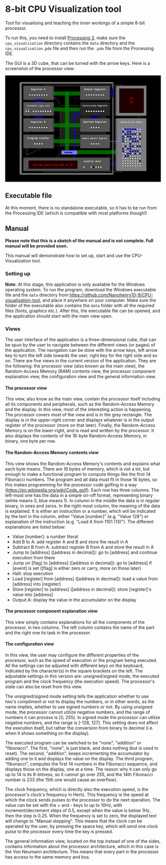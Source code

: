 # 8-bit CPU Visualization tool
Tool for visualising and teaching the inner workings of a simple 8-bit processor.

To run this, you need to install [Processing 3](http://processing.org), make sure the `cpu_visualisation` directory contains the `data` directory and the `cpu_visualisation.pde` file and then run the `.pde` file from the Processing IDE.

The GUI is a 3D cube, that can be turned with the arrow keys. Here is a screenshot of the processor view:

![screenshot of application](screenshot.png "Screenshot")

## Executable file
At this moment, there is no standalone executable, so it has to be run from the Processing IDE (which is compatible with most platforms though!)

## Manual
**Please note that this is a sketch of the manual and is not complete. Full manual will be provided soon.**

This manual will demonstrate how to set up, start and use the CPU-Visualization tool.

### Setting up

**Note:** At this stage, this application is only available for the Windows operating system.
To run the program, download the Windows executable file and the `data` directory from https://github.com/Nanohenry10-9/CPU-visualisation-tool, and place it anywhere on your computer. Make sure the folder of the executable also contains the `data` folder with all the required files (fonts, graphics etc.). After this, the executable file can be opened, and the application should start with the main view open.

### Views

The user interface of the application is a three-dimensional cube, that can be spun by the user to navigate between the different views (or pages) of the application. The navigation can be done with the arrow keys, left arrow key to turn the left side towards the user, right key for the right side and so on.
There are five views in the current version of the application. They are the following: the processor view (also known as the main view), the Random-Access Memory (RAM) contents view, the processor component explanation view, the configuration view and the general information view.

#### The processor view

This view, also know as the main view, contain the processor itself including all its components and peripherals, such as the Random-Access Memory and the display. In this view, most of the interesting action is happening. The processor covers most of the view and is in the grey rectangle. The display is in the upper-right corner and displays whatever is in the output register of the processor (more on that later). Finally, the Random-Access Memory is on the lower-right, and is read and written by the processor. It also displays the contents of the 16-byte Random-Access Memory, in binary, one byte per row.

#### The Random-Access Memory contents view

This view shows the Random-Access Memory's contents and explains what each byte means. There are 16 bytes of memory, which is not a lot, but enough to make a functional program to compute things like the first 14 Fibonacci numbers. The program and all data must fit in those 16 bytes, so this makes programming for the processor code golfing in a way (https://en.wikipedia.org/wiki/Code_golf). 
Each row has three columns. The left-most one has the data in a simple on-off format, representing binary (white means 0, blue means 1). In column in the middle the data is in regular binary, in ones and zeros. In the right-most column, the meaning of the data is explained. It is either an instruction or a number, which will be indicated by the text in the column, either "Value [number]" (e.g. "Value 128") or explanation of the instruction (e.g. "Load A from 1101 (13)"). The different explanations are listed below:

* Value [number]: a number literal
* Add B to A: add register A and B and store the result in A
* Subtract B from A: subtract register B from A and store the result in A
* Jump to [address] ([address in decimal]): go to [address] and continue execution from there
* Jump on [flag] to [address] ([address in decimal]): go to [address] if [event] is set ([flag] is either zero or carry, more on those later)
* Halt: stop execution
* Load [register] from [address] ([address in decimal]): load a value from [address] into [register]
* Store [register] to [address] ([address in decimal]): store [register]'s value into [address]
* Output A: display the value in the accumulator on the display

#### The processor component explanation view

This view simply contains explanations for all the components of the processor, in two columns. The left column contains the name of the part and the right one its task in the processor.

#### The configuration view

In this view, the user may configure the different properties of the processor, such as the speed of execution or the program being executed. All the settings can be adjusted with different keys on the keyboard, indicated by the character(s) in the square brackets on the left. The adjustable settings in this version are: unsigned/signed mode, the executed program and the clock frequency (the execution speed). The processor's state can also be reset from this view.

The unsigned/signed mode setting tells the application whether to use two's compliment or not to display the numbers, or in other words, as the name implies, whether to use signed numbers or not. By using unsigned mode, the processor cannot utilize negative numbers, and the range of numbers it can process is [0, 255]. In signed mode the processor can utilize negative numbers, and the range is [-128, 127]. This setting does not affect the execution itself, but rather the conversion from binary to decimal (i.e. when it shows something on the display).

The executed program can be switched to be "none", "addition" or "fibonacci". The first, "none", is just blank, and does nothing (but is used to reset). The second, "addition", keeps incrementing the accumulator by adding one to it and displays the value on the display. The third program, "fibonacci", computes the first 14 numbers in the Fibonacci sequence, and displays those on the display, one at a time. The reason why it can only go up to 14 is its 8-bitness, so it cannot go over 255, and the 14th Fibonacci number is 233 (the 15th one would cause an overflow).

The clock frequency, which is directly also the execution speed, is the processor's clock's frequency in Hertz. This frequency is the speed at which the clock sends pulses to the processor to do the next operation. The value can be set with the + and - keys to up to 10Hz, with increment/decrement steps of 0.5, except when the value is below 1Hz, then the step is 0.25. When the frequency is set to zero, the displayed text will change to "Manual stepping". This means that the clock can be operated by the user, by pressing the space key, which will send one clock pulse to the processor every time the key is pressed.

The general information view, located on the top instead of one of the sides, contains information about the processor architecture, which in this case is the Von Neumann architecture. This means that every part in the processor has access to the same memory and bus.